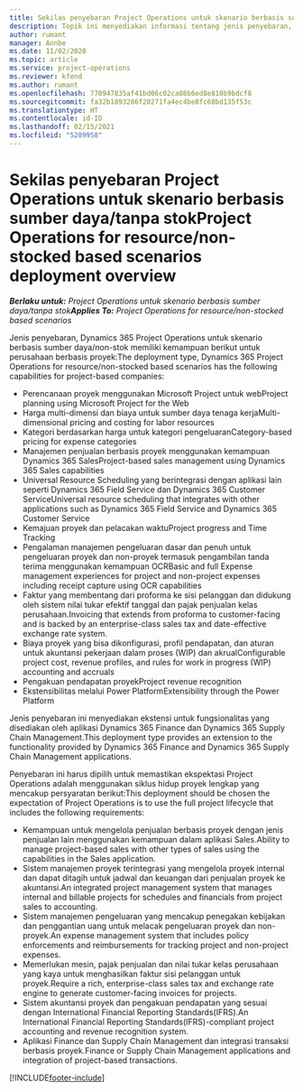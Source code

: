 ```yaml
---
title: Sekilas penyebaran Project Operations untuk skenario berbasis sumber daya/tanpa stok
description: Topik ini menyediakan informasi tentang jenis penyebaran, Project Operations untuk skenario berbasis sumber daya/non-stok.
author: rumant
manager: Annbe
ms.date: 11/02/2020
ms.topic: article
ms.service: project-operations
ms.reviewer: kfend
ms.author: rumant
ms.openlocfilehash: 770947835af41bd06c02ca08b6ed8e810b9bdcf8
ms.sourcegitcommit: fa32b1893286f20271fa4ec4be8fc68bd135f53c
ms.translationtype: HT
ms.contentlocale: id-ID
ms.lasthandoff: 02/15/2021
ms.locfileid: "5289958"
---
```

# <a name="project-operations-for-resourcenon-stocked-based-scenarios-deployment-overview"></a><span data-ttu-id="459e3-103">Sekilas penyebaran Project Operations untuk skenario berbasis sumber daya/tanpa stok</span><span class="sxs-lookup"><span data-stu-id="459e3-103">Project Operations for resource/non-stocked based scenarios deployment overview</span></span>

<span data-ttu-id="459e3-104">_**Berlaku untuk:** Project Operations untuk skenario berbasis sumber daya/tanpa stok_</span><span class="sxs-lookup"><span data-stu-id="459e3-104">_**Applies To:** Project Operations for resource/non-stocked based scenarios_</span></span>

<span data-ttu-id="459e3-105">Jenis penyebaran, Dynamics 365 Project Operations untuk skenario berbasis sumber daya/non-stok memiliki kemampuan berikut untuk perusahaan berbasis proyek:</span><span class="sxs-lookup"><span data-stu-id="459e3-105">The deployment type, Dynamics 365 Project Operations for resource/non-stocked based scenarios has the following capabilities for project-based companies:</span></span>

- <span data-ttu-id="459e3-106">Perencanaan proyek menggunakan Microsoft Project untuk web</span><span class="sxs-lookup"><span data-stu-id="459e3-106">Project planning using Microsoft Project for the Web</span></span>
- <span data-ttu-id="459e3-107">Harga multi-dimensi dan biaya untuk sumber daya tenaga kerja</span><span class="sxs-lookup"><span data-stu-id="459e3-107">Multi-dimensional pricing and costing for labor resources</span></span>
- <span data-ttu-id="459e3-108">Kategori berdasarkan harga untuk kategori pengeluaran</span><span class="sxs-lookup"><span data-stu-id="459e3-108">Category-based pricing for expense categories</span></span>
- <span data-ttu-id="459e3-109">Manajemen penjualan berbasis proyek menggunakan kemampuan Dynamics 365 Sales</span><span class="sxs-lookup"><span data-stu-id="459e3-109">Project-based sales management using Dynamics 365 Sales capabilities</span></span>
- <span data-ttu-id="459e3-110">Universal Resource Scheduling yang berintegrasi dengan aplikasi lain seperti Dynamics 365 Field Service dan Dynamics 365 Customer Service</span><span class="sxs-lookup"><span data-stu-id="459e3-110">Universal resource scheduling that integrates with other applications such as Dynamics 365 Field Service and Dynamics 365 Customer Service</span></span>
- <span data-ttu-id="459e3-111">Kemajuan proyek dan pelacakan waktu</span><span class="sxs-lookup"><span data-stu-id="459e3-111">Project progress and Time Tracking</span></span>
- <span data-ttu-id="459e3-112">Pengalaman manajemen pengeluaran dasar dan penuh untuk pengeluaran proyek dan non-proyek termasuk pengambilan tanda terima menggunakan kemampuan OCR</span><span class="sxs-lookup"><span data-stu-id="459e3-112">Basic and full Expense management experiences for project and non-project expenses including receipt capture using OCR capabilities</span></span>
- <span data-ttu-id="459e3-113">Faktur yang membentang dari proforma ke sisi pelanggan dan didukung oleh sistem nilai tukar efektif tanggal dan pajak penjualan kelas perusahaan.</span><span class="sxs-lookup"><span data-stu-id="459e3-113">Invoicing that extends from proforma to customer-facing and is backed by an enterprise-class sales tax and date-effective exchange rate system.</span></span>
- <span data-ttu-id="459e3-114">Biaya proyek yang bisa dikonfigurasi, profil pendapatan, dan aturan untuk akuntansi pekerjaan dalam proses (WIP) dan akrual</span><span class="sxs-lookup"><span data-stu-id="459e3-114">Configurable project cost, revenue profiles, and rules for work in progress (WIP) accounting and accruals</span></span>
- <span data-ttu-id="459e3-115">Pengakuan pendapatan proyek</span><span class="sxs-lookup"><span data-stu-id="459e3-115">Project revenue recognition</span></span>
- <span data-ttu-id="459e3-116">Ekstensibilitas melalui Power Platform</span><span class="sxs-lookup"><span data-stu-id="459e3-116">Extensibility through the Power Platform</span></span>

<span data-ttu-id="459e3-117">Jenis penyebaran ini menyediakan ekstensi untuk fungsionalitas yang disediakan oleh aplikasi Dynamics 365 Finance dan Dynamics 365 Supply Chain Management.</span><span class="sxs-lookup"><span data-stu-id="459e3-117">This deployment type provides an extension to the functionality provided by Dynamics 365 Finance and Dynamics 365 Supply Chain Management applications.</span></span>

<span data-ttu-id="459e3-118">Penyebaran ini harus dipilih untuk memastikan ekspektasi Project Operations adalah menggunakan siklus hidup proyek lengkap yang mencakup persyaratan berikut:</span><span class="sxs-lookup"><span data-stu-id="459e3-118">This deployment should be chosen the expectation of Project Operations is to use the full project lifecycle that includes the following requirements:</span></span>

- <span data-ttu-id="459e3-119">Kemampuan untuk mengelola penjualan berbasis proyek dengan jenis penjualan lain menggunakan kemampuan dalam aplikasi Sales.</span><span class="sxs-lookup"><span data-stu-id="459e3-119">Ability to manage project-based sales with other types of sales using the capabilities in the Sales application.</span></span>
- <span data-ttu-id="459e3-120">Sistem manajemen proyek terintegrasi yang mengelola proyek internal dan dapat ditagih untuk jadwal dan keuangan dari penjualan proyek ke akuntansi.</span><span class="sxs-lookup"><span data-stu-id="459e3-120">An integrated project management system that manages internal and billable projects for schedules and financials from project sales to accounting.</span></span>
- <span data-ttu-id="459e3-121">Sistem manajemen pengeluaran yang mencakup penegakan kebijakan dan penggantian uang untuk melacak pengeluaran proyek dan non-proyek.</span><span class="sxs-lookup"><span data-stu-id="459e3-121">An expense management system that includes policy enforcements and reimbursements for tracking project and non-project expenses.</span></span>
- <span data-ttu-id="459e3-122">Memerlukan mesin, pajak penjualan dan nilai tukar kelas perusahaan yang kaya untuk menghasilkan faktur sisi pelanggan untuk proyek.</span><span class="sxs-lookup"><span data-stu-id="459e3-122">Require a rich, enterprise-class sales tax and exchange rate engine to generate customer-facing invoices for projects.</span></span>
- <span data-ttu-id="459e3-123">Sistem akuntansi proyek dan pengakuan pendapatan yang sesuai dengan International Financial Reporting Standards(IFRS).</span><span class="sxs-lookup"><span data-stu-id="459e3-123">An International Financial Reporting Standards(IFRS)-compliant project accounting and revenue recognition system.</span></span>
- <span data-ttu-id="459e3-124">Aplikasi Finance dan Supply Chain Management dan integrasi transaksi berbasis proyek.</span><span class="sxs-lookup"><span data-stu-id="459e3-124">Finance or Supply Chain Management applications and integration of project-based transactions.</span></span>


[!INCLUDE[footer-include](../includes/footer-banner.md)]